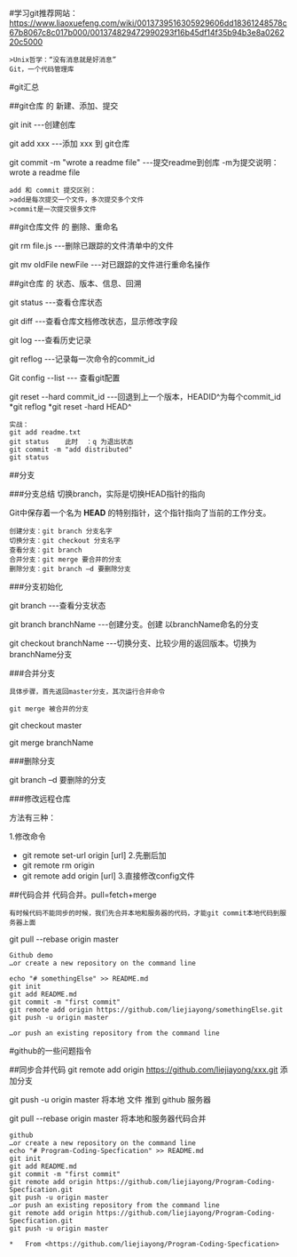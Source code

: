 #学习git推荐网站：https://www.liaoxuefeng.com/wiki/0013739516305929606dd18361248578c67b8067c8c017b000/001374829472990293f16b45df14f35b94b3e8a026220c5000

    >Unix哲学：“没有消息就是好消息”
    Git，一个代码管理库
#git汇总

##git仓库 的 新建、添加、提交

git init    ---创建创库

git add xxx  ---添加 xxx 到 git仓库

git commit -m "wrote a readme file"  ---提交readme到创库
									    -m为提交说明：wrote a readme file
									
    add 和 commit 提交区别：
    >add是每次提交一个文件，多次提交多个文件
    >commit是一次提交很多文件

##git仓库文件 的 删除、重命名

git rm file.js   ---删除已跟踪的文件清单中的文件

git mv oldFile newFile   ---对已跟踪的文件进行重命名操作

##git仓库 的 状态、版本、信息、回溯

git status  ---查看仓库状态

git diff  ---查看仓库文档修改状态，显示修改字段

git log  ---查看历史记录

git reflog  ---记录每一次命令的commit_id

Git config --list   --- 查看git配置

git reset --hard commit_id ---回退到上一个版本，HEADID^为每个commit_id
	*git reflog
	*git reset -hard HEAD^
    
    实战：
    git add readme.txt
    git status    此时  ：q 为退出状态
    git commit -m "add distributed"
    git status 
	
##分支

###分支总结
    切换branch，实际是切换HEAD指针的指向

Git中保存着一个名为 **HEAD** 的特别指针，这个指针指向了当前的工作分支。

    创建分支：git branch 分支名字
    切换分支：git checkout 分支名字
    查看分支：git branch
    合并分支：git merge 要合并的分支
    删除分支：git branch –d 要删除分支

###分支初始化

git branch   ---查看分支状态

git branch branchName   ---创建分支。创建 以branchName命名的分支

git checkout  branchName ---切换分支、比较少用的返回版本。切换为branchName分支

###合并分支

    具体步骤，首先返回master分支，其次运行合并命令
    
    git merge 被合并的分支
 
git checkout master

git merge branchName

###删除分支

git branch –d 要删除的分支

###修改远程仓库

方法有三种：

1.修改命令
+ git remote set-url origin [url]
2.先删后加
+ git remote rm origin
+ git remote add origin [url]
3.直接修改config文件

##代码合并
代码合并。pull=fetch+merge

    有时候代码不能同步的时候，我们先合并本地和服务器的代码，才能git commit本地代码到服务器上面
    
git pull --rebase origin master
	
    Github demo     
    …or create a new repository on the command line
    
    echo "# somethingElse" >> README.md
    git init
    git add README.md
    git commit -m "first commit"
    git remote add origin https://github.com/liejiayong/somethingElse.git
    git push -u origin master
    
    …or push an existing repository from the command line

#github的一些问题指令

##同步合并代码
git remote add origin https://github.com/liejiayong/xxx.git	添加分支

git push -u origin master	将本地 文件  推到 github 服务器

git pull --rebase origin master	将本地和服务器代码合并

    github
    …or create a new repository on the command line
    echo "# Program-Coding-Specfication" >> README.md
    git init
    git add README.md
    git commit -m "first commit"
    git remote add origin https://github.com/liejiayong/Program-Coding-Specfication.git
    git push -u origin master
    …or push an existing repository from the command line
    git remote add origin https://github.com/liejiayong/Program-Coding-Specfication.git
    git push -u origin master

    *   From <https://github.com/liejiayong/Program-Coding-Specfication> 

##
	
	


	



